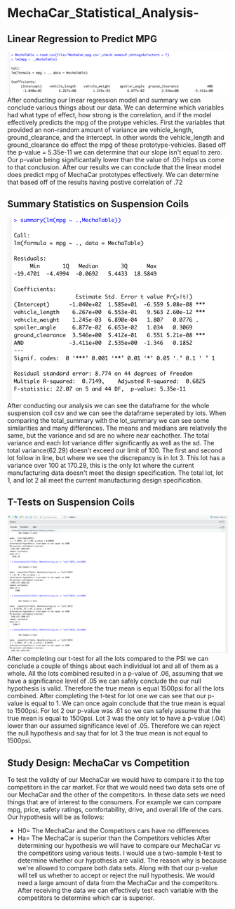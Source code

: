 # MechaCar_Statistical_Analysis-
## Linear Regression to Predict MPG
![Linear Regression](https://github.com/Mkhanali25/MechaCar_Statistical_Analysis-/blob/main/Screen%20Shot%202020-11-08%20at%207.25.45%20AM.png)
After conducting our linear regression model and summary we can conclude various things about our data. We can determine which variables had what type of effect, how strong is the correlation, and if the model effectively predicts the mpg of the protype vehicles. First the variables that provided an non-random amount of variance are vehicle_length, ground_clearance, and the intercept. In other words the vehicle_length and ground_clearance do effect the mpg of these prototype-vehicles. Based off the p-value = 5.35e-11 we can determine that our slope isn't equal to zero. Our p-value being significantally lower than the value of .05 helps us come to that conclusion. After our results we can conclude that the linear model does predict mpg of MechaCar prototypes effectively. We can determine that based off of the results having postive correlation of .72

## Summary Statistics on Suspension Coils
![summary](https://github.com/Mkhanali25/MechaCar_Statistical_Analysis-/blob/main/Screen%20Shot%202020-11-08%20at%207.27.50%20AM.png)
After conducting our analysis we can see the dataframe for the whole suspension coil csv and we can see the dataframe seperated by lots. When comparing the total_summary with the lot_summary we can see some similarities and many differences. The means and medians are relatively the same, but the variance and sd are no where near eachother. The total variance and each lot variance differ significantly as well as the sd. The total variance(62.29) doesn't exceed our limit of 100. The first and second lot follow in line, but where we see the discrepancy is in lot 3. This lot has a variance over 100 at 170.29, this is the only lot where the current manufacturing data doesn't meet the design specification. The total lot, lot 1, and lot 2 all meet the current manufacturing design specification.

 ## T-Tests on Suspension Coils
 ![T-Tests](https://github.com/Mkhanali25/MechaCar_Statistical_Analysis-/blob/main/Screen%20Shot%202020-11-08%20at%207.24.53%20AM.png)
 After completing our t-test for all the lots compared to the PSI we can conclude a couple of things about each individual lot and all of them as a whole. All the lots combined resulted in a p-value of .06, assuming that we have a significance level of .05 we can safely conclude the our null hypothesis is valid. Therefore the true mean is equal 1500psi for all the lots combined. After completing the t-test for lot one we can see that our p-value is equal to 1. We can once again conclude that the true mean is equal to 1500psi. For lot 2 our p-value was .61 so we can safely assume that the true mean is equal to 1500psi. Lot 3 was the only lot to have a p-value (.04) lower than our assumed significance level of .05. Therefore we can reject the null hypothesis and say that for lot 3 the true mean is not equal to 1500psi.
 
 ## Study Design: MechaCar vs Competition
 To test the validty of our MechaCar we would have to compare it to the top competitors in the car market. For that we would need two data sets one of our MechaCar and the other of the competitors. In these data sets we need things that are of interest to the consumers. For example we can compare mpg, price, safety ratings, comfortability, drive, and overall life of the cars. Our hypothesis will be as follows:
 * H0= The MechaCar and the Competitors cars have no differences
 * Ha= The MechaCar is superior than the Competitors vehicles
 After determining our hypothesis we will have to compare our MechaCar vs the competitors using various tests. I would use a two-sample t-test to determine whether our hypothesis are valid. The reason why is because we're allowed to compare both data sets. Along with that our p-value will tell us whether to accept or reject the null hypothesis. We would need a large amount of data from the MechaCar and the competitors. After receiving the data we can effectively test each variable with the competitors to determine which car is superior.
